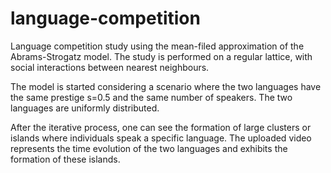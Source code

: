 # language-competition
Language competition study using the mean-filed approximation of the Abrams-Strogatz model. The study is performed on a regular lattice, with social interactions between nearest neighbours.

The model is started considering a scenario where the two languages have the same prestige s=0.5 and the same number of speakers. The two languages are uniformly distributed.

After the iterative process, one can see the formation of large clusters or islands where individuals speak a specific language. The uploaded video represents the time evolution of the two languages and exhibits the formation of these islands. 
